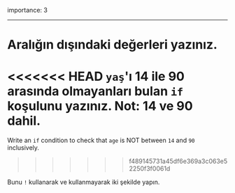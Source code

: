 importance: 3

---

# Aralığın dışındaki değerleri yazınız.

<<<<<<< HEAD
`yaş`'ı 14 ile 90 arasında olmayanları bulan `if` koşulunu yazınız. Not: 14 ve 90 dahil.
=======
Write an `if` condition to check that `age` is NOT between `14` and `90` inclusively.
>>>>>>> f489145731a45df6e369a3c063e52250f3f0061d

Bunu `!` kullanarak ve kullanmayarak iki şekilde yapın.
